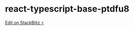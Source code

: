 # react-typescript-base-ptdfu8

[Edit on StackBlitz ⚡️](https://stackblitz.com/edit/react-typescript-base-ptdfu8)